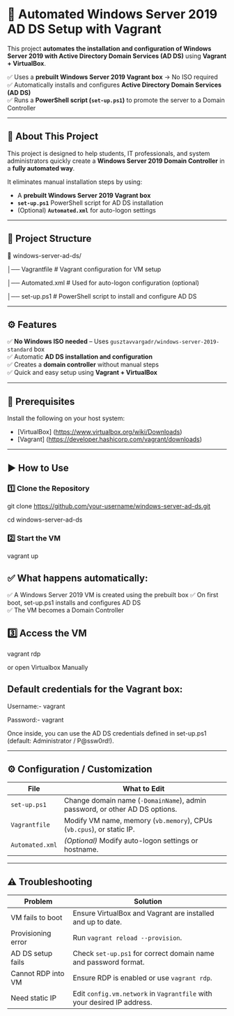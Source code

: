 # 🚀 Automated Windows Server 2019 AD DS Setup with Vagrant

This project **automates the installation and configuration of Windows Server 2019 with Active Directory Domain Services (AD DS)** using **Vagrant + VirtualBox**.

✅ Uses a **prebuilt Windows Server 2019 Vagrant box** → No ISO required  
✅ Automatically installs and configures **Active Directory Domain Services (AD DS)**  
✅ Runs a **PowerShell script (`set-up.ps1`)** to promote the server to a Domain Controller  

---

## 📖 About This Project
This project is designed to help students, IT professionals, and system administrators quickly create a **Windows Server 2019 Domain Controller** in a **fully automated way**.  

It eliminates manual installation steps by using:  
- A **prebuilt Windows Server 2019 Vagrant box**  
- **`set-up.ps1`** PowerShell script for AD DS installation  
- (Optional) **`Automated.xml`** for auto-logon settings  

---

## 📂 Project Structure


📁 windows-server-ad-ds/

│── Vagrantfile         # Vagrant configuration for VM setup


│── Automated.xml       # Used for auto-logon configuration (optional)


│── set-up.ps1          # PowerShell script to install and configure AD DS



---

## ⚙️ Features
✅ **No Windows ISO needed** – Uses `gusztavvargadr/windows-server-2019-standard` box  
✅ Automatic **AD DS installation and configuration**  
✅ Creates a **domain controller** without manual steps  
✅ Quick and easy setup using **Vagrant + VirtualBox**

---

## 🔧 Prerequisites
Install the following on your host system:

- [VirtualBox] (https://www.virtualbox.org/wiki/Downloads) 
- [Vagrant] (https://developer.hashicorp.com/vagrant/downloads)  

---

## ▶️ How to Use

### 1️⃣ Clone the Repository
git clone https://github.com/your-username/windows-server-ad-ds.git

cd windows-server-ad-ds

### 2️⃣ Start the VM
vagrant up

## ✅ What happens automatically:
✅ A Windows Server 2019 VM is created using the prebuilt box 
✅ On first boot, set-up.ps1 installs and configures AD DS  
✅ The VM becomes a Domain Controller  

## 3️⃣ Access the VM
vagrant rdp

or open Virtualbox Manually

## Default credentials for the Vagrant box:
Username:-  vagrant

Password:-  vagrant


Once inside, you can use the AD DS credentials defined in set-up.ps1 (default: Administrator / P@ssw0rd!).

---

## ⚙ Configuration / Customization

| File            | What to Edit                                                                 |
|-----------------|------------------------------------------------------------------------------|
| `set-up.ps1`    | Change domain name (`-DomainName`), admin password, or other AD DS options. |
| `Vagrantfile`   | Modify VM name, memory (`vb.memory`), CPUs (`vb.cpus`), or static IP.        |
| `Automated.xml` | *(Optional)* Modify auto-logon settings or hostname.                         |

---

## ⚠ Troubleshooting

| Problem              | Solution                                                                 |
|----------------------|--------------------------------------------------------------------------|
| VM fails to boot      | Ensure VirtualBox and Vagrant are installed and up to date.             |
| Provisioning error    | Run `vagrant reload --provision`.                                       |
| AD DS setup fails     | Check `set-up.ps1` for correct domain name and password format.         |
| Cannot RDP into VM    | Ensure RDP is enabled or use `vagrant rdp`.                             |
| Need static IP        | Edit `config.vm.network` in `Vagrantfile` with your desired IP address. |




